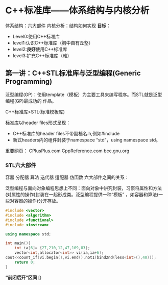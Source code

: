# C++标准库——体系结构与内核分析
体系结构：六大部件
内核分析：结构如何实现
**目标**：
* Level0:使用C++标准库
* level1:认识C++标准库（胸中自有丘壑）
* level2:**良好**使用C++标准库
* level3:扩充C++标准库（难）

## 第一讲：C++STL标准库与泛型编程(Generic Programming)
泛型编程(GP)：使用template（模板）为主要工具来编写程序。而STL就是泛型编程(GP)最成功的 作品。

C++标准库>STL(标准模板库)

标准库以header files形式呈现：
* C++标准库的header files不带副档名.h,例如#include<vector>
* 新式headers内的组件封装于namespace “std”，using namespace std。

重要网页：
CPlusPlus.com
CppReference.com
bcc.gnu.org
### STL六大部件
容器
分配器
算法
迭代器
适配器
仿函数
六大部件之间的关系：



泛型编程与面向对象编程思想上不同：面向对象中讲究封装，习惯将属性和方法(对属性的操作)封装在一起形成类。泛型编程提供一种“模板” ，如容器和算法(一些对容器的操作)分开存放。

```c++
#include <vector>
#include <algorithm>
#include <functional>
#include <iostream>

using namespace std;

int main(){
    int ia[6]= {27,210,12,47,109,83};
    vector<int,allocator<int>> vi(ia,ia+6);
cout<<count_if(vi.begin(),vi.end(),not1(bind2nd(less<int>(),40)));
    return 0;   
}
```

**“前闭后开”区间** [)